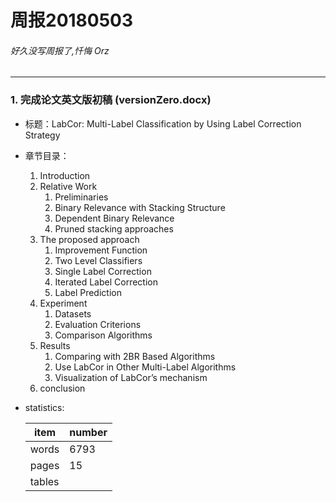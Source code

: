 ﻿# 周报20180503
###### 好久没写周报了,忏悔 Orz
---
### 1. 完成论文英文版初稿 (versionZero.docx)

* 标题：LabCor: Multi-Label Classification by Using Label Correction Strategy
* 章节目录：
	1. Introduction
	2. Relative Work
		1. Preliminaries
		2. Binary Relevance with Stacking Structure
		3. Dependent Binary Relevance
		4. Pruned stacking approaches
	3. The proposed approach
		1. Improvement Function
		2. Two Level Classifiers
		3. Single Label Correction
		4. Iterated Label Correction
		5. Label Prediction 
	4. Experiment
		1. Datasets
		2. Evaluation Criterions
		3. Comparison Algorithms
	5. Results
		1. Comparing with 2BR Based Algorithms
		2. Use LabCor in Other Multi-Label Algorithms
		3. Visualization of LabCor’s mechanism
	6. conclusion
* statistics:
	
	item   |number
	----   |----
	words  |6793
	pages  |15
	tables |
	